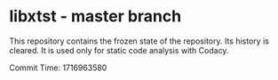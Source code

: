 # libxtst - master branch

This repository contains the frozen state of the repository.
Its history is cleared. It is used only for static code
analysis with Codacy.

Commit Time: 1716963580